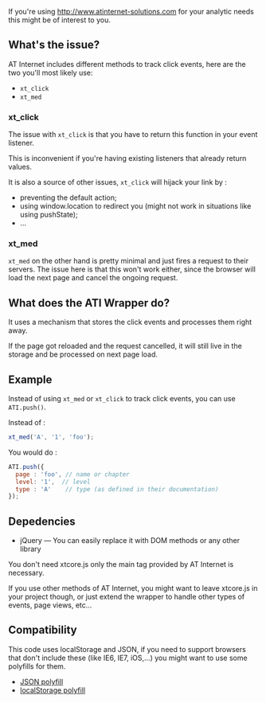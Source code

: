 If you're using http://www.atinternet-solutions.com for your analytic needs this might be of interest to you.

## What's the issue?

AT Internet includes different methods to track click events, here are the two you'll most likely use:

  * ```xt_click```
  * ```xt_med```
  
### xt_click

The issue with ```xt_click``` is that you have to return this function in your event listener.

This is inconvenient if you're having existing listeners that already return values.

It is also a source of other issues, ```xt_click``` will hijack your link by :

  * preventing the default action;
  * using window.location to redirect you (might not work in situations like using pushState);
  * …

### xt_med

```xt_med``` on the other hand is pretty minimal and just fires a request to their servers.
The issue here is that this won't work either, since the browser will load the next page and cancel the ongoing request.

## What does the ATI Wrapper do?

It uses a mechanism that stores the click events and processes them right away.

If the page got reloaded and the request cancelled, it will still live in the storage and be processed on next page load.

## Example

Instead of using ```xt_med``` or ```xt_click``` to track click events, you can use ```ATI.push()```.

Instead of :

```javascript
xt_med('A', '1', 'foo');
```

You would do :

```javascript
ATI.push({
  page : 'foo', // name or chapter
  level: '1',  // level
  type : 'A'    // type (as defined in their documentation)
});
```

## Depedencies

  * jQuery — You can easily replace it with DOM methods or any other library

You don't need xtcore.js only the main tag provided by AT Internet is necessary.

If you use other methods of AT Internet, you might want to leave xtcore.js in your project though, or just extend the wrapper to handle other types of events, page views, etc…

## Compatibility

This code uses localStorage and JSON, if you need to support browsers that don't include these (like IE6, IE7, iOS,…) you might want to use some polyfills for them.

  * [JSON polyfill](https://github.com/douglascrockford/JSON-js)
  * [localStorage polyfill](https://developer.mozilla.org/en/DOM/Storage#Compatibility)